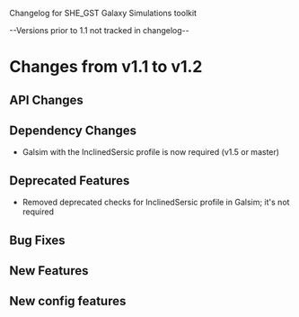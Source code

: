 Changelog for SHE_GST Galaxy Simulations toolkit

--Versions prior to 1.1 not tracked in changelog--

Changes from v1.1 to v1.2
=========================

API Changes
-----------


Dependency Changes
------------------

- Galsim with the InclinedSersic profile is now required (v1.5 or master)


Deprecated Features
-------------------

- Removed deprecated checks for InclinedSersic profile in Galsim; it's not required

Bug Fixes
---------

New Features
------------

New config features
-------------------
